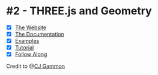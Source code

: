 #2 - THREE.js and Geometry
===========================

- [x] [The Website](https://threejs.org/)
- [x] [The Documentation](https://threejs.org/docs/index.html#manual/en/introduction/Creating-a-scene)
- [x] [Examples](https://threejs.org/examples/#webgl_animation_cloth)
- [x] [Tutorial](https://www.youtube.com/watch?v=biZgx45Mzqo&list=PL08jItIqOb2qyMOhtEUoLh100KpccQiRf&index=2)
- [x] [Follow Along](https://github.com/diving-in/threejs/blob/master/threejs-1_basic.zip)

Credit to @[CJ Gammon](https://github.com/cjgammon)

